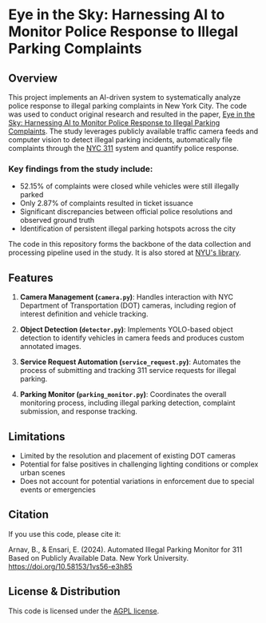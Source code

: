 # Eye in the Sky: Harnessing AI to Monitor Police Response to Illegal Parking Complaints

## Overview

This project implements an AI-driven system to systematically analyze police response to illegal parking complaints in New York City. The code was used to conduct original research and resulted in the paper, [Eye in the Sky: Harnessing AI to Monitor Police Response to Illegal Parking Complaints](https://papers.ssrn.com/sol3/papers.cfm?abstract_id=4974275). The study leverages publicly available traffic camera feeds and computer vision to detect illegal parking incidents, automatically file complaints through the [NYC 311](https://portal.311.nyc.gov/) system and quantify police response.

### Key findings from the study include:

- 52.15% of complaints were closed while vehicles were still illegally parked
- Only 2.87% of complaints resulted in ticket issuance
- Significant discrepancies between official police resolutions and observed ground truth
- Identification of persistent illegal parking hotspots across the city

The code in this repository forms the backbone of the data collection and processing pipeline used in the study. It is also stored at [NYU's library](https://ultraviolet.library.nyu.edu/records/1vs56-e3h85).

## Features

1. **Camera Management (`camera.py`)**: Handles interaction with NYC Department of Transportation (DOT) cameras, including region of interest definition and vehicle tracking.

2. **Object Detection (`detector.py`)**: Implements YOLO-based object detection to identify vehicles in camera feeds and produces custom annotated images.

3. **Service Request Automation (`service_request.py`)**: Automates the process of submitting and tracking 311 service requests for illegal parking.

4. **Parking Monitor (`parking_monitor.py`)**: Coordinates the overall monitoring process, including illegal parking detection, complaint submission, and response tracking.

## Limitations

- Limited by the resolution and placement of existing DOT cameras
- Potential for false positives in challenging lighting conditions or complex urban scenes
- Does not account for potential variations in enforcement due to special events or emergencies

## Citation

If you use this code, please cite it:

Arnav, B., & Ensari, E. (2024). Automated Illegal Parking Monitor for 311 Based on Publicly Available Data. New York University. https://doi.org/10.58153/1vs56-e3h85

## License & Distribution

This code is licensed under the [AGPL license](https://www.gnu.org/licenses/agpl-3.0.en.html).
